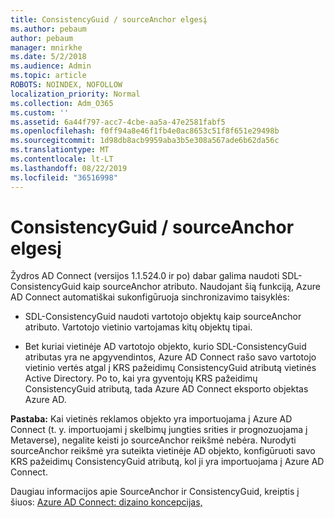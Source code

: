 ```yaml
---
title: ConsistencyGuid / sourceAnchor elgesį
ms.author: pebaum
author: pebaum
manager: mnirkhe
ms.date: 5/2/2018
ms.audience: Admin
ms.topic: article
ROBOTS: NOINDEX, NOFOLLOW
localization_priority: Normal
ms.collection: Adm_O365
ms.custom: ''
ms.assetid: 6a44f797-acc7-4cbe-aa5a-47e2581fabf5
ms.openlocfilehash: f0ff94a8e46f1fb4e0ac8653c51f8f651e29498b
ms.sourcegitcommit: 1d98db8acb9959aba3b5e308a567ade6b62da56c
ms.translationtype: MT
ms.contentlocale: lt-LT
ms.lasthandoff: 08/22/2019
ms.locfileid: "36516998"
---
```

# <a name="consistencyguid--sourceanchor-behavior"></a>ConsistencyGuid / sourceAnchor elgesį

Žydros AD Connect (versijos 1.1.524.0 ir po) dabar galima naudoti SDL-ConsistencyGuid kaip sourceAnchor atributo. Naudojant šią funkciją, Azure AD Connect automatiškai sukonfigūruoja sinchronizavimo taisyklės:
  
- SDL-ConsistencyGuid naudoti vartotojo objektų kaip sourceAnchor atributo. Vartotojo vietinio vartojamas kitų objektų tipai.
    
- Bet kuriai vietinėje AD vartotojo objekto, kurio SDL-ConsistencyGuid atributas yra ne apgyvendintos, Azure AD Connect rašo savo vartotojo vietinio vertės atgal į KRS pažeidimų ConsistencyGuid atributą vietinės Active Directory. Po to, kai yra gyventojų KRS pažeidimų ConsistencyGuid atributą, tada Azure AD Connect eksporto objektas Azure AD.
    
 **Pastaba:** Kai vietinės reklamos objekto yra importuojama į Azure AD Connect (t. y. importuojami į skelbimų jungties srities ir prognozuojama į Metaverse), negalite keisti jo sourceAnchor reikšmė nebėra. Nurodyti sourceAnchor reikšmė yra suteikta vietinėje AD objekto, konfigūruoti savo KRS pažeidimų ConsistencyGuid atributą, kol ji yra importuojama į Azure AD Connect. 
  
Daugiau informacijos apie SourceAnchor ir ConsistencyGuid, kreiptis į šiuos: [Azure AD Connect: dizaino koncepcijas,](https://docs.microsoft.com/azure/active-directory/connect/active-directory-aadconnect-design-concepts)
  

